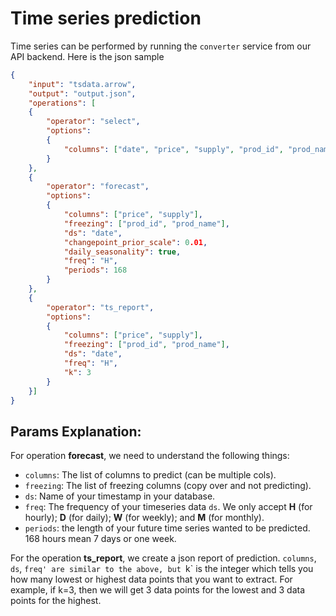 # Time series prediction

Time series can be performed by running the `converter` service from our API backend.
Here is the json sample

```json
{
    "input": "tsdata.arrow",
    "output": "output.json",
    "operations": [
    {
        "operator": "select",
        "options":
        {
            "columns": ["date", "price", "supply", "prod_id", "prod_name"]
        }
    },
    {
        "operator": "forecast",
        "options":
        {
            "columns": ["price", "supply"],
            "freezing": ["prod_id", "prod_name"],
            "ds": "date",
            "changepoint_prior_scale": 0.01,
            "daily_seasonality": true,
            "freq": "H",
            "periods": 168
        }
    },
    {
        "operator": "ts_report",
        "options":
        {
            "columns": ["price", "supply"],
            "freezing": ["prod_id", "prod_name"],
            "ds": "date",
            "freq": "H",
            "k": 3
        }
    }]
}
```

## Params Explanation:

For operation **forecast**, we need to understand the following things:
- `columns`: The list of columns to predict (can be multiple cols).
- `freezing`: The list of freezing columns (copy over and not predicting).
- `ds`: Name of your timestamp in your database.
-  `freq`: The frequency of your timeseries data `ds`. We only accept **H** (for hourly); **D** (for daily); **W** (for weekly); and **M** (for monthly).
-  `periods`: the length of your future time series wanted to be predicted. 168 hours mean 7 days or one week.

For the operation **ts_report**, we create a json report of prediction.
`columns`, `ds`, `freq' are similar to the above, but `k` is the integer which tells you how many lowest or highest data points that you want to extract.
For example, if k=3, then we will get 3 data points for the lowest and 3 data points for the highest.
